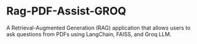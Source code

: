 # Rag-PDF-Assist-GROQ
A Retrieval-Augmented Generation (RAG) application that allows users to ask questions from PDFs using LangChain, FAISS, and Groq LLM.
